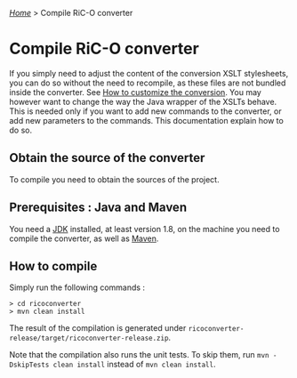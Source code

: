 [_Home_](index.html) > Compile RiC-O converter

# Compile RiC-O converter

If you simply need to adjust the content of the conversion XSLT stylesheets, you can do so without the need to recompile, as these files are not bundled inside the converter. See [How to customize the conversion](Customize.html).
You may however want to change the way the Java wrapper of the XSLTs behave. This is needed only if you want to add new commands to the converter, or add new parameters to the commands. This documentation explain how to do so.

## Obtain the source of the converter

To compile you need to obtain the sources of the project.

## Prerequisites : Java and Maven

You need a [JDK](https://jdk.java.net/) installed, at least version 1.8, on the machine you need to compile the converter, as well as [Maven](https://maven.apache.org/).

## How to compile

Simply run the following commands :


	> cd ricoconverter
	> mvn clean install


The result of the compilation is generated under `ricoconverter-release/target/ricoconverter-release.zip`.

Note that the compilation also runs the unit tests. To skip them, run `mvn -DskipTests clean install` instead of `mvn clean install`.